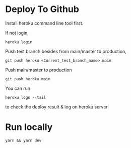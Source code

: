 # Deploy To Github

Install heroku command line tool first.

If not login,

```
heroku login
```

Push test branch besides from main/master to production,

```
git push heroku <Current_test_branch_name>:main
```
Push main/master to production
```
git push heroku main
```

You can run

```
heroku logs --tail
```

to check the deploy result & log on heroku server

# Run locally

```
yarn && yarn dev
```
